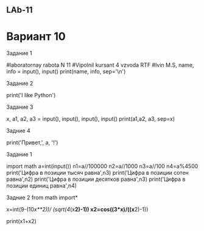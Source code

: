 ## LAb-11
# Вариант 10

Задание 1

#laboratornay rabota N 11
#Vipolnil kursant 4 vzvoda RTF
#Ivin M.S,
name, info = input(), input()
print(name, info, sep='\n')

Задание 2

print('I like Python')

Задание 3

x, a1, a2, a3 = input(), input(), input(), input()
print(a1,a2, a3, sep=x)

Задние 4

print('Привет,', a, '!')

Задание 1

import math
a=int(input())
n1=a//100000
n2=a//1000
n3=a//100
n4=a%4500
print('Цифра в позиции тысяч равна',n3)
print('Цифра в позиции сотен равна',n2)
print('Цифра в позиции десятков равна',n3)
print('Цифра в позиции единиц равна',n4)

 Задние 2
 from math import*
 
 x=int(9-(10*x**2))/
 (sqrt(4*(x**2)-1))
 x2=cos((3*x)/((x**2)-1))
 
 print(x1+x2)
